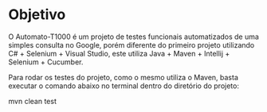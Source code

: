 # Objetivo

O Automato-T1000 é um projeto de testes funcionais automatizados de uma simples consulta no Google, porém diferente do primeiro projeto utilizando C# + Selenium + Visual Studio, este utiliza Java + Maven + Intellij + Selenium + Cucumber.

Para rodar os testes do projeto, como o mesmo utiliza o Maven, basta executar o comando 
abaixo no terminal dentro do diretório do projeto:

mvn clean test
